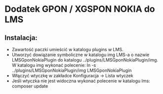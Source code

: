 # Dodatek GPON / XGSPON NOKIA do LMS

## Instalacja:
- Zawartość paczki umieścić w katalogu plugins w LMS.
- Utworzyć dowiązanie symboliczne w katalogu img LMS-a o nazwie LMSGponNokiaPlugin
   do katalogu ../plugins/LMSGponNokiaPlugin/img.
   W katalogu img wykonać polecenie: ln -s ../plugins/LMSGponNokiaPlugin/img LMSGponNokiaPlugin
- Włączyć wtyczkę w zakładce Konfiguracja -> Lista wtyczek
- Jeśli wtyczka nie jest widoczna wykonać polecenie w katalogu lms: composer update
